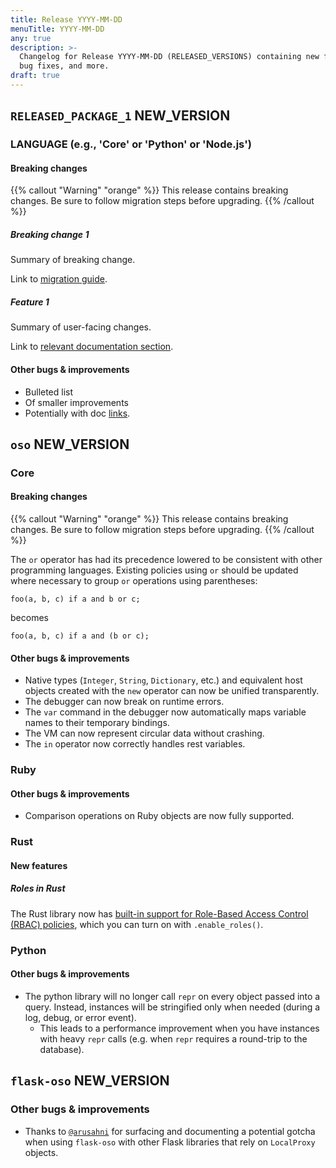 ```yaml
---
title: Release YYYY-MM-DD
menuTitle: YYYY-MM-DD
any: true
description: >-
  Changelog for Release YYYY-MM-DD (RELEASED_VERSIONS) containing new features,
  bug fixes, and more.
draft: true
---
```


## `RELEASED_PACKAGE_1` NEW_VERSION

### LANGUAGE (e.g., 'Core' or 'Python' or 'Node.js')

#### Breaking changes

<!-- TODO: remove warning and replace with "None" if no breaking changes. -->

{{% callout "Warning" "orange" %}}
  This release contains breaking changes. Be sure to follow migration steps
  before upgrading.
{{% /callout %}}

##### Breaking change 1

Summary of breaking change.

Link to [migration guide]().

##### Feature 1

Summary of user-facing changes.

Link to [relevant documentation section]().

#### Other bugs & improvements

- Bulleted list
- Of smaller improvements
- Potentially with doc [links]().

## `oso` NEW_VERSION

### Core

#### Breaking changes

{{% callout "Warning" "orange" %}}
  This release contains breaking changes. Be sure to follow migration steps
  before upgrading.
{{% /callout %}}

The `or` operator has had its precedence lowered to be consistent with other
programming languages. Existing policies using `or` should be updated where
necessary to group `or` operations using parentheses:

```polar
foo(a, b, c) if a and b or c;
```

becomes

```polar
foo(a, b, c) if a and (b or c);
```

#### Other bugs & improvements

- Native types (`Integer`, `String`, `Dictionary`, etc.) and
  equivalent host objects created with the `new` operator can now
  be unified transparently.
- The debugger can now break on runtime errors.
- The `var` command  in the debugger now automatically maps variable
  names to their temporary bindings.
- The VM can now represent circular data without crashing.
- The `in` operator now correctly handles rest variables.

### Ruby

#### Other bugs & improvements

- Comparison operations on Ruby objects are now fully supported.

### Rust

#### New features

##### Roles in Rust

The Rust library now has
[built-in support for Role-Based Access Control (RBAC) policies](/guides/roles),
which you can turn on with `.enable_roles()`.

### Python

#### Other bugs & improvements

- The python library will no longer call `repr` on every object passed into a
  query. Instead, instances will be stringified only when needed (during a log,
  debug, or error event).
  - This leads to a performance improvement when you have instances with heavy
    `repr` calls (e.g. when `repr` requires a round-trip to the database).

## `flask-oso` NEW_VERSION

### Other bugs & improvements

- Thanks to [`@arusahni`](https://github.com/arusahni) for surfacing and
  documenting a potential gotcha when using `flask-oso` with other Flask
  libraries that rely on `LocalProxy` objects.
